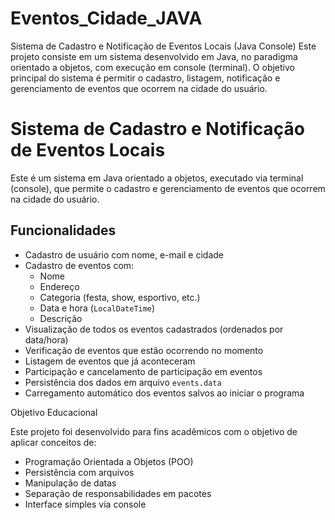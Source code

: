 # Eventos_Cidade_JAVA
Sistema de Cadastro e Notificação de Eventos Locais (Java Console)  Este projeto consiste em um sistema desenvolvido em Java, no paradigma orientado a objetos, com execução em console (terminal). O objetivo principal do sistema é permitir o cadastro, listagem, notificação e gerenciamento de eventos que ocorrem na cidade do usuário.

#  Sistema de Cadastro e Notificação de Eventos Locais

Este é um sistema em Java orientado a objetos, executado via terminal (console), que permite o cadastro e gerenciamento de eventos que ocorrem na cidade do usuário.

##  Funcionalidades

- Cadastro de usuário com nome, e-mail e cidade
- Cadastro de eventos com:
  - Nome
  - Endereço
  - Categoria (festa, show, esportivo, etc.)
  - Data e hora (`LocalDateTime`)
  - Descrição
- Visualização de todos os eventos cadastrados (ordenados por data/hora)
- Verificação de eventos que estão ocorrendo no momento
- Listagem de eventos que já aconteceram
- Participação e cancelamento de participação em eventos
- Persistência dos dados em arquivo `events.data`
- Carregamento automático dos eventos salvos ao iniciar o programa

Objetivo Educacional

Este projeto foi desenvolvido para fins acadêmicos com o objetivo de aplicar conceitos de:

- Programação Orientada a Objetos (POO)
- Persistência com arquivos
- Manipulação de datas
- Separação de responsabilidades em pacotes
- Interface simples via console



